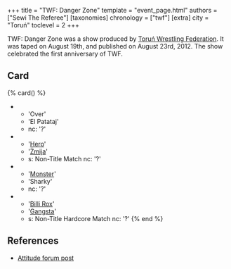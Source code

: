 +++
title = "TWF: Danger Zone"
template = "event_page.html"
authors = ["Sewi The Referee"]
[taxonomies]
chronology = ["twf"]
[extra]
city = "Toruń"
toclevel = 2
+++

TWF: Danger Zone was a show produced by [Toruń Wrestling Federation](@/o/twf.md). It was taped on August 19th, and published on August 23rd, 2012. The show celebrated the first anniversary of TWF.

## Card

{% card() %}
- - 'Over'
  - 'El Patataj'
  - nc: '?'
- - '[Hero](@/w/pj-blake.md)'
  - '[Żmija](@/w/zmija.md)'
  - s: Non-Title Match
    nc: '?'
- - '[Monster](@/w/chris-hunter.md)'
  - 'Sharky'
  - nc: '?'
- - '[Billi Rox](@/w/corin-mear.md)'
  - '[Gangsta](@/w/jay-revolt.md)'
  - s: Non-Title Hardcore Match
    nc: '?'
{% end %}

## References

* [Attitude forum post](https://forum.wrestling.pl/topic/30844-twf-danger-zone-190812-czyli-rok-z-twf)
